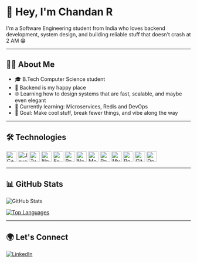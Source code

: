 # 👋 Hey, I'm Chandan R

  I'm a Software Engineering student from India who loves backend development, system design, and building reliable stuff that doesn’t crash at 2 AM 😁

---

## 🧑‍💻 About Me

- 🎓 B.Tech Computer Science student
- 🧰 Backend is my happy place
- 🌐 Learning how to design systems that are fast, scalable, and maybe even elegant
- 🌱 Currently learning: Microservices, Redis and DevOps
- 🎯 Goal: Make cool stuff, break fewer things, and vibe along the way

---

 
## 🛠 Technologies

<p align="left"> 
<img src="https://img.shields.io/badge/C++-282C34?logo=c%2b%2b&style=for-the-badge" alt="C++ logo" title="C++" height="28" />
<img src="https://img.shields.io/badge/JavaScript-282C34?logo=javascript&style=for-the-badge&logoColor=F7DF1E" alt="JavaScript logo" title="JavaScript" height="28" />
<img src="https://img.shields.io/badge/TypeScript-282C34?logo=typescript&style=for-the-badge&logoColor=3178C6" alt="TypeScript logo" title="TypeScript" height="28" />
<img src="https://img.shields.io/badge/Node.js-282C34?logo=node.js&style=for-the-badge&logoColor=339933" alt="Node.js logo" title="Node.js" height="28" />
<img src="https://img.shields.io/badge/Express.js-282C34?logo=express&style=for-the-badge" alt="Express.js logo" title="Express.js" height="28" />
<img src="https://img.shields.io/badge/React-282C34?logo=react&style=for-the-badge&logoColor=61DAFB" alt="React logo" title="React" height="28" />
<img src="https://img.shields.io/badge/Next.js-282C34?logo=next.js&style=for-the-badge" alt="Next.js logo" title="Next.js" height="28" />
<img src="https://img.shields.io/badge/MongoDB-282C34?logo=mongodb&style=for-the-badge&logoColor=47A248" alt="MongoDB logo" title="MongoDB" height="28" />
<img src="https://img.shields.io/badge/PostgreSQL-282C34?logo=postgresql&style=for-the-badge&logoColor=4169E1" alt="PostgreSQL logo" title="PostgreSQL" height="28" />
<img src="https://img.shields.io/badge/MySQL-282C34?logo=mysql&style=for-the-badge&logoColor=4479A1" alt="MySQL logo" title="MySQL" height="28" />
<img src="https://img.shields.io/badge/Redis-282C34?logo=redis&style=for-the-badge&logoColor=DC382D" alt="Redis logo" title="Redis" height="28" />
<img src="https://img.shields.io/badge/Git-282C34?logo=git&style=for-the-badge&logoColor=F05032" alt="Git logo" title="Git" height="28" />
<img src="https://img.shields.io/badge/Docker-282C34?logo=docker&style=for-the-badge&logoColor=2496ED" alt="Docker logo" title="Docker" height="28" />
</p>


---

## 📊 GitHub Stats

![GitHub Stats](https://github-readme-stats.vercel.app/api?username=Chandn-R&show_icons=true&theme=default&hide_title=true)

[![Top Languages](https://github-readme-stats.vercel.app/api/top-langs/?username=Chandn-R&layout=compact)](https://github.com/your-username)

---

## 🌍 Let's Connect

[![LinkedIn](https://img.shields.io/badge/-LinkedIn-0077B5?style=flat&logo=linkedin&logoColor=white)](https://linkedin.com/in/chandan--r)




